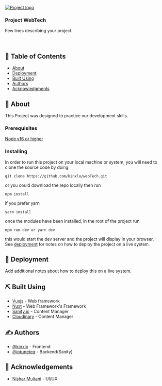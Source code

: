 <p >
  <a href="" rel="noopener">
 <img src="https://res.cloudinary.com/kingsleysolomon/image/upload/v1664904490/webtech/Frame_bmixls.svg" alt="Project logo"></a>
</p>

<h3>Project WebTech</h3>
<p> Few lines describing your project.
    <br>
    <br>
    <br>
</p>

## 📝 Table of Contents

- [About](#about)
- [Deployment](#deployment)
- [Built Using](#built_using)
- [Authors](#authors)
- [Acknowledgments](#acknowledgement)

## 🧐 About <a name = "about"></a>

This Project was designed to practice our development skills.

### Prerequisites

[Node v16 or higher](https://nodejs.org/en/)

### Installing

In order to run this project on your local machine or system, you will need to clone the source code by doing

```
git clone https://github.com/kinxlo/webTech.git
```

or you could download the repo locally then run

```
npm install
```

if you prefer yarn

```
yarn install
```

once the modules have been installed, in the root of the project run

```
npm run dev or yarn dev
```

this would start the dev server and the project will display in your browser.
See [deployment](#deployment) for notes on how to deploy the project on a live system.

## 🚀 Deployment <a name = "deployment"></a>

Add additional notes about how to deploy this on a live system.

## ⛏️ Built Using <a name = "built_using"></a>

- [Vuejs](https://vuejs.org/) - Web framework
- [Nuxt](https://expressjs.com/) - Web Framework's Framework
- [Sanity.io](https://www.sanity.io/) - Content Manager
- [Cloudinary](https://cloudinary.com/) - Content Manager

## ✍️ Authors <a name = "authors"></a>

- [@kinxlo](https://github.com/kinxlo) - Frontend
- [@intuneteq](https://github.com/Intuneteq) - Backend(Sanity)

## 🎉 Acknowledgements <a name = "acknowledgement"></a>

- [Nishar Multani](https://www.behance.net/nisharmultani) - UI/UX
<!-- - [@intuneteq](https://github.com/Intuneteq) - Backend(Sanity) -->
